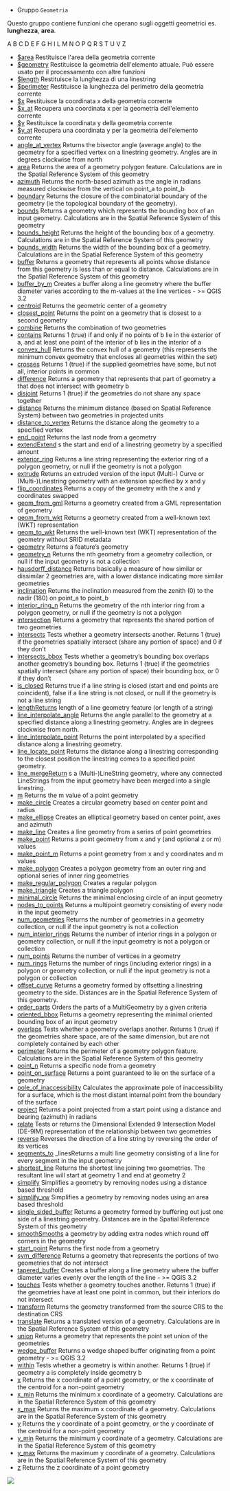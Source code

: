 * Gruppo `Geometria`

Questo gruppo contiene funzioni che operano sugli oggetti geometrici es. **lunghezza**, **area**.

A  B  C  D  E  F  G  H  I  L  M  N  O  P  Q  R  S  T  U  V  Z


* [\$area]($area.md) Restituisce l'area della geometria corrente
* [\$geometry]($geometry.md) Restituisce la geometria dell'elemento attuale. Può essere usato per il processamento con altre funzioni
* [\$length]($length.md) Restituisce la lunghezza di una linestring
* [\$perimeter]($perimeter.md) Restituisce la lunghezza del perimetro della geometria corrente
* [\$x]($x.md) Restituisce la coordinata x della geometria corrente
* [\$x_at]($x_at.md) Recupera una coordinata x per la geometria dell'elemento corrente
* [\$y]($y.md) Restituisce la coordinata y della geometria corrente
* [\$y_at]($y_at.md) Recupera una coordinata y per la geometria dell'elemento corrente
* [angle_at_vertex](angle_at_vertex.md) Returns the bisector angle (average angle) to the geometry for a specified vertex on a linestring geometry. Angles are in degrees clockwise from north
* [area](area.md) Returns the area of a geometry polygon feature. Calculations are in the Spatial Reference System of this geometry
* [azimuth](azimuth.md) Returns the north-based azimuth as the angle in radians measured clockwise from the vertical on point_a to point_b
* [boundary](boundary.md) Returns the closure of the combinatorial boundary of the geometry (ie the topological boundary of the geometry).
* [bounds](bounds.md) Returns a geometry which represents the bounding box of an input geometry. Calculations are in the Spatial Reference System of this geometry
* [bounds_height](bounds_height.md) Returns the height of the bounding box of a geometry. Calculations are in the Spatial Reference System of this geometry
* [bounds_width](bounds_width.md) Returns the width of the bounding box of a geometry. Calculations are in the Spatial Reference System of this geometry
* [buffer](buffer.md) Returns a geometry that represents all points whose distance from this geometry is less than or equal to distance. Calculations are in the Spatial Reference System of this geometry
* [buffer_by_m](buffer_by_m.md) Creates a buffer along a line geometry where the buffer diameter varies according to the m-values at the line vertices - >= QGIS 3.2
* [centroid](centroid.md) Returns the geometric center of a geometry
* [closest_point](closest_point.md) Returns the point on a geometry that is closest to a second geometry
* [combine](combine.md) Returns the combination of two geometries
* [contains](contains.md) Returns 1 (true) if and only if no points of b lie in the exterior of a, and at least one point of the interior of b lies in the interior of a
* [convex_hull](convex_hull.md) Returns the convex hull of a geometry (this represents the minimum convex geometry that encloses all geometries within the set)
* [crosses](crosses.md) Returns 1 (true) if the supplied geometries have some, but not all, interior points in common
* [difference](difference.md) Returns a geometry that represents that part of geometry a that does not intersect with geometry b
* [disjoint](disjoint.md) Returns 1 (true) if the geometries do not share any space together
* [distance](distance.md) Returns the minimum distance (based on Spatial Reference System) between two geometries in projected units
* [distance_to_vertex](distance_to_vertex.md) Returns the distance along the geometry to a specified vertex
* [end_point](end_point.md) Returns the last node from a geometry
* [extendExtend](extendExtend.md) s the start and end of a linestring geometry by a specified amount
* [exterior_ring](exterior_ring.md) Returns a line string representing the exterior ring of a polygon geometry, or null if the geometry is not a polygon
* [extrude](extrude.md) Returns an extruded version of the input (Multi-) Curve or (Multi-)Linestring geometry with an extension specified by x and y
* [flip_coordinates](flip_coordinates.md) Returns a copy of the geometry with the x and y coordinates swapped
* [geom_from_gml](geom_from_gml.md) Returns a geometry created from a GML representation of geometry
* [geom_from_wkt](geom_from_wkt.md) Returns a geometry created from a well-known text (WKT) representation
* [geom_to_wkt](geom_to_wkt.md) Returns the well-known text (WKT) representation of the geometry without SRID metadata
* [geometry](geometry.md) Returns a feature’s geometry
* [geometry_n](geometry_n.md) Returns the nth geometry from a geometry collection, or null if the input geometry is not a collection
* [hausdorff_distance](hausdorff_distance.md) Returns basically a measure of how similar or dissimilar 2 geometries are, with a lower distance indicating more similar geometries
* [inclination](inclination.md) Returns the inclination measured from the zenith (0) to the nadir (180) on point_a to point_b
* [interior_ring_n](interior_ring_n.md) Returns the geometry of the nth interior ring from a polygon geometry, or null if the geometry is not a polygon
* [intersection](intersection.md) Returns a geometry that represents the shared portion of two geometries
* [intersects](intersects.md) Tests whether a geometry intersects another. Returns 1 (true) if the geometries spatially intersect (share any portion of space) and 0 if they don’t
* [intersects_bbox](intersects_bbox.md) Tests whether a geometry’s bounding box overlaps another geometry’s bounding box. Returns 1 (true) if the geometries spatially intersect (share any portion of space) their bounding box, or 0 if they don’t
* [is_closed](is_closed.md) Returns true if a line string is closed (start and end points are coincident), false if a line string is not closed, or null if the geometry is not a line string
* [lengthReturns](lengthReturns.md)  length of a line geometry feature (or length of a string)
* [line_interpolate_angle](line_interpolate_angle.md) Returns the angle parallel to the geometry at a specified distance along a linestring geometry. Angles are in degrees clockwise from north.
* [line_interpolate_point](line_interpolate_point.md) Returns the point interpolated by a specified distance along a linestring geometry.
* [line_locate_point](line_locate_point.md) Returns the distance along a linestring corresponding to the closest position the linestring comes to a specified point geometry.
* [line_mergeReturn](line_mergeReturn.md) s a (Multi-)LineString geometry, where any connected LineStrings from the input geometry have been merged into a single linestring.
* [m](m.md) Returns the m value of a point geometry
* [make_circle](make_circle.md) Creates a circular geometry based on center point and radius
* [make_ellipse](make_ellipse.md) Creates an elliptical geometry based on center point, axes and azimuth
* [make_line](make_line.md) Creates a line geometry from a series of point geometries
* [make_point](make_point.md) Returns a point geometry from x and y (and optional z or m) values
* [make_point_m](make_point_m.md) Returns a point geometry from x and y coordinates and m values
* [make_polygon](make_polygon.md) Creates a polygon geometry from an outer ring and optional series of inner ring geometries
* [make_regular_polygon](make_regular_polygon.md) Creates a regular polygon
* [make_triangle](make_triangle.md) Creates a triangle polygon
* [minimal_circle](minimal_circle.md) Returns the minimal enclosing circle of an input geometry
* [nodes_to_points](nodes_to_points.md) Returns a multipoint geometry consisting of every node in the input geometry
* [num_geometries](num_geometries.md) Returns the number of geometries in a geometry collection, or null if the input geometry is not a collection
* [num_interior_rings](num_interior_rings.md) Returns the number of interior rings in a polygon or geometry collection, or null if the input geometry is not a polygon or collection
* [num_points](num_points.md) Returns the number of vertices in a geometry
* [num_rings](num_rings.md) Returns the number of rings (including exterior rings) in a polygon or geometry collection, or null if the input geometry is not a polygon or collection
* [offset_curve](offset_curve.md) Returns a geometry formed by offsetting a linestring geometry to the side. Distances are in the Spatial Reference System of this geometry.
* [order_parts](order_parts.md) Orders the parts of a MultiGeometry by a given criteria
* [oriented_bbox](oriented_bbox.md) Returns a geometry representing the minimal oriented bounding box of an input geometry
* [overlaps](overlaps.md) Tests whether a geometry overlaps another. Returns 1 (true) if the geometries share space, are of the same dimension, but are not completely contained by each other
* [perimeter](perimeter.md) Returns the perimeter of a geometry polygon feature. Calculations are in the Spatial Reference System of this geometry
* [point_n](point_n.md) Returns a specific node from a geometry
* [point_on_surface](point_on_surface.md) Returns a point guaranteed to lie on the surface of a geometry
* [pole_of_inaccessibility](pole_of_inaccessibility.md) Calculates the approximate pole of inaccessibility for a surface, which is the most distant internal point from the boundary of the surface
* [project](project.md) Returns a point projected from a start point using a distance and bearing (azimuth) in radians
* [relate](relate.md) Tests or returns the Dimensional Extended 9 Intersection Model (DE-9IM) representation of the relationship between two geometries
* [reverse](reverse.md) Reverses the direction of a line string by reversing the order of its vertices
* [segments_to](segments_to.md) _linesReturns a multi line geometry consisting of a line for every segment in the input geometry
* [shortest_line](shortest_line.md) Returns the shortest line joining two geometries. The resultant line will start at geometry 1 and end at geometry 2
* [simplify](simplify.md) Simplifies a geometry by removing nodes using a distance based threshold
* [simplify_vw](simplify_vw.md) Simplifies a geometry by removing nodes using an area based threshold
* [single_sided_buffer](single_sided_buffer.md) Returns a geometry formed by buffering out just one side of a linestring geometry. Distances are in the Spatial Reference System of this geometry
* [smoothSmooths](smoothSmooths.md)  a geometry by adding extra nodes which round off corners in the geometry
* [start_point](start_point.md) Returns the first node from a geometry
* [sym_difference](sym_difference.md) Returns a geometry that represents the portions of two geometries that do not intersect
* [tapered_buffer](tapered_buffer.md) Creates a buffer along a line geometry where the buffer diameter varies evenly over the length of the line - >= QGIS 3.2
* [touches](touches.md) Tests whether a geometry touches another. Returns 1 (true) if the geometries have at least one point in common, but their interiors do not intersect
* [transform](transform.md) Returns the geometry transformed from the source CRS to the destination CRS
* [translate](translate.md) Returns a translated version of a geometry. Calculations are in the Spatial Reference System of this geometry
* [union](union.md) Returns a geometry that represents the point set union of the geometries
* [wedge_buffer](wedge_buffer.md) Returns a wedge shaped buffer originating from a point geometry - >= QGIS 3.2
* [within](within.md) Tests whether a geometry is within another. Returns 1 (true) if geometry a is completely inside geometry b
* [x](x.md) Returns the x coordinate of a point geometry, or the x coordinate of the centroid for a non-point geometry
* [x_min](x_min.md) Returns the minimum x coordinate of a geometry. Calculations are in the Spatial Reference System of this geometry
* [x_max](x_max.md) Returns the maximum x coordinate of a geometry. Calculations are in the Spatial Reference System of this geometry
* [y](y.md) Returns the y coordinate of a point geometry, or the y coordinate of the centroid for a non-point geometry
* [y_min](y_min.md) Returns the minimum y coordinate of a geometry. Calculations are in the Spatial Reference System of this geometry
* [y_max](y_max.md) Returns the maximum y coordinate of a geometry. Calculations are in the Spatial Reference System of this geometry
* [z](z.md) Returns the z coordinate of a point geometry 

<img src="/img/geometria/gruppo_geometria1.png">
